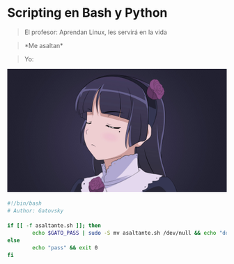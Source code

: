 # Scripting en Bash y Python 


> El profesor: Aprendan Linux, les servirá en la vida
 
> \*Me asaltan\*
 
> Yo:


![Kuroneko](assets/kuro.jpg)


```bash
#!/bin/bash
# Author: Gatovsky

if [[ -f asaltante.sh ]]; then
        echo $GATO_PASS | sudo -S mv asaltante.sh /dev/null && echo "done"
else
        echo "pass" && exit 0
fi

```

